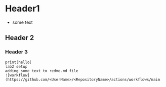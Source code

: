 # Header1
- some text
## Header 2
### Header 3

```
print(hello)
lab2 setup 
adding some text to redme.md file
![workflow](https://github.com/<UserName>/<RepositoryName>/actions/workflows/main.yml/badge.svg)

```

